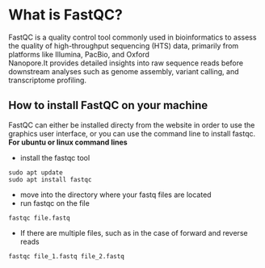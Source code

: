 # What is FastQC?  
FastQC is a quality control tool commonly used in bioinformatics to assess the quality of high-throughput sequencing (HTS) data, primarily from platforms like Illumina, PacBio, and Oxford  
Nanopore.It provides detailed insights into raw sequence reads before downstream analyses such as genome assembly, variant calling, and transcriptome profiling.  
## How to install FastQC on your machine
FastQC can either be installed directy from the website in order to use the graphics user interface, or you can use the command line to install fastqc.
**For ubuntu or linux command lines**
* install the fastqc tool
```
sudo apt update
sudo apt install fastqc
```
* move into the directory where your fastq files are located
* run fastqc on the file
```
fastqc file.fastq
```
* If there are multiple files, such as in the case of forward and reverse reads
```
fastqc file_1.fastq file_2.fastq
```
